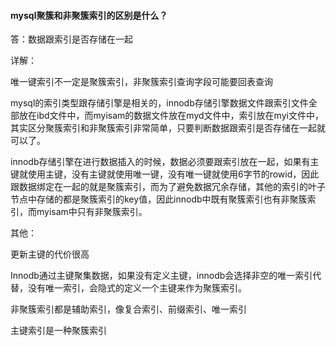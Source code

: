 #### mysql聚簇和非聚簇索引的区别是什么？

答：数据跟索引是否存储在一起



详解：

唯一键索引不一定是聚簇索引，非聚簇索引查询字段可能要回表查询

​		mysql的索引类型跟存储引擎是相关的，innodb存储引擎数据文件跟索引文件全部放在ibd文件中，而myisam的数据文件放在myd文件中，索引放在myi文件中，其实区分聚簇索引和非聚簇索引非常简单，只要判断数据跟索引是否存储在一起就可以了。

​		innodb存储引擎在进行数据插入的时候，数据必须要跟索引放在一起，如果有主键就使用主键，没有主键就使用唯一键，没有唯一键就使用6字节的rowid，因此跟数据绑定在一起的就是聚簇索引，而为了避免数据冗余存储，其他的索引的叶子节点中存储的都是聚簇索引的key值，因此innodb中既有聚簇索引也有非聚簇索引，而myisam中只有非聚簇索引。



其他：

更新主键的代价很高

Innodb通过主键聚集数据，如果没有定义主键，innodb会选择非空的唯一索引代替，没有唯一索引，会隐式的定义一个主键来作为聚簇索引。

非聚簇索引都是辅助索引，像复合索引、前缀索引、唯一索引

主键索引是一种聚簇索引

